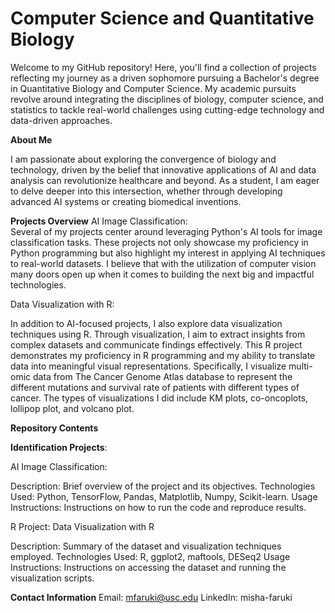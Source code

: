 # Computer Science and Quantitative Biology 

Welcome to my GitHub repository! Here, you'll find a collection of projects reflecting my journey as a driven sophomore pursuing a Bachelor's degree in Quantitative Biology and Computer Science. My academic pursuits revolve around integrating the disciplines of biology, computer science, and statistics to tackle real-world challenges using cutting-edge technology and data-driven approaches.

**About Me**

I am passionate about exploring the convergence of biology and technology, driven by the belief that innovative applications of AI and data analysis can revolutionize healthcare and beyond. As a student, I am eager to delve deeper into this intersection, whether through developing advanced AI systems or creating biomedical inventions.

**Projects Overview**
AI Image Classification:   
Several of my projects center around leveraging Python's AI tools for image classification tasks. These projects not only showcase my proficiency in Python programming but also highlight my interest in applying AI techniques to real-world datasets. I believe that with the utilization of computer vision many doors open up when it comes to building the next big and impactful technologies. 

Data Visualization with R:  

In addition to AI-focused projects, I also explore data visualization techniques using R. Through visualization, I aim to extract insights from complex datasets and communicate findings effectively. This R project demonstrates my proficiency in R programming and my ability to translate data into meaningful visual representations. Specifically, I visualize multi-omic data from The Cancer Genome Atlas database to represent the different mutations and survival rate of patients with different types of cancer. The types of visualizations I did include KM plots, co-oncoplots, lollipop plot, and volcano plot.  

**Repository Contents**

**Identification Projects**: 

AI Image Classification:

Description: Brief overview of the project and its objectives.
Technologies Used: Python, TensorFlow, Pandas, Matplotlib, Numpy, Scikit-learn.
Usage Instructions: Instructions on how to run the code and reproduce results.

R Project: Data Visualization with R

Description: Summary of the dataset and visualization techniques employed.
Technologies Used: R, ggplot2, maftools, DESeq2
Usage Instructions: Instructions on accessing the dataset and running the visualization scripts.

**Contact Information**
Email: mfaruki@usc.edu
LinkedIn: misha-faruki 
